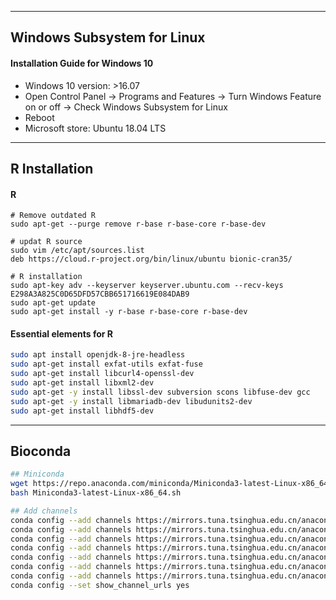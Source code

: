 ----
## Windows Subsystem for Linux
#### Installation Guide for Windows 10
* Windows 10 version: >16.07
* Open Control Panel -> Programs and Features -> Turn Windows Feature on or off -> Check Windows Subsystem for Linux
* Reboot
* Microsoft store: Ubuntu 18.04 LTS
----

## R Installation
#### R
```
# Remove outdated R
sudo apt-get --purge remove r-base r-base-core r-base-dev

# updat R source
sudo vim /etc/apt/sources.list
deb https://cloud.r-project.org/bin/linux/ubuntu bionic-cran35/

# R installation
sudo apt-key adv --keyserver keyserver.ubuntu.com --recv-keys E298A3A825C0D65DFD57CBB651716619E084DAB9
sudo apt-get update
sudo apt-get install -y r-base r-base-core r-base-dev
```

#### Essential elements for R
```bash
sudo apt install openjdk-8-jre-headless
sudo apt-get install exfat-utils exfat-fuse
sudo apt-get install libcurl4-openssl-dev
sudo apt-get install libxml2-dev
sudo apt-get -y install libssl-dev subversion scons libfuse-dev gcc
sudo apt-get -y install libmariadb-dev libudunits2-dev
sudo apt-get install libhdf5-dev
```
----

## Bioconda

```bash
## Miniconda
wget https://repo.anaconda.com/miniconda/Miniconda3-latest-Linux-x86_64.sh
bash Miniconda3-latest-Linux-x86_64.sh

## Add channels
conda config --add channels https://mirrors.tuna.tsinghua.edu.cn/anaconda/pkgs/free/
conda config --add channels https://mirrors.tuna.tsinghua.edu.cn/anaconda/pkgs/main/
conda config --add channels https://mirrors.tuna.tsinghua.edu.cn/anaconda/cloud/conda-forge/
conda config --add channels https://mirrors.tuna.tsinghua.edu.cn/anaconda/cloud/msys2/
conda config --add channels https://mirrors.tuna.tsinghua.edu.cn/anaconda/cloud/menpo/
conda config --add channels https://mirrors.tuna.tsinghua.edu.cn/anaconda/cloud/pytorch/
conda config --add channels https://mirrors.tuna.tsinghua.edu.cn/anaconda/cloud/bioconda/
conda config --set show_channel_urls yes
```
